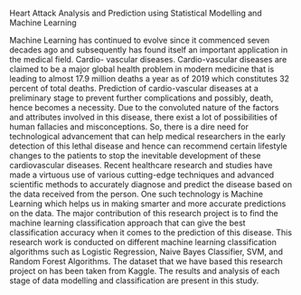 Heart Attack Analysis and Prediction using Statistical Modelling and Machine Learning

Machine Learning has continued to evolve since it commenced seven decades ago and 
subsequently has found itself an important application in the medical field. Cardio-
vascular diseases. Cardio-vascular diseases are claimed to be a major global health 
problem in modern medicine that is leading to almost 17.9 million deaths a year as of 2019 
which constitutes 32 percent of total deaths. Prediction of cardio-vascular diseases at a 
preliminary stage to prevent further complications and possibly, death, hence becomes
a necessity. Due to the convoluted nature of the factors and attributes involved in this 
disease, there exist a lot of possibilities of human fallacies and misconceptions. So, there 
is a dire need for technological advancement that can help medical researchers in the early
detection of this lethal disease and hence can recommend certain lifestyle changes to the 
patients to stop the inevitable development of these cardiovascular diseases. Recent 
healthcare research and studies have made a virtuous use of various cutting-edge 
techniques and advanced scientific methods to accurately diagnose and predict the disease 
based on the data received from the person. One such technology is Machine Learning 
which helps us in making smarter and more accurate predictions on the data. The major 
contribution of this research project is to find the machine learning classification 
approach that can give the best classification accuracy when it comes to the prediction of 
this disease. This research work is conducted on different machine learning classification
algorithms such as Logistic Regression, Naive Bayes Classifier, SVM, and Random Forest 
Algorithms. The dataset that we have based this research project on has been taken from 
Kaggle. The results and analysis of each stage of data modelling and classification are 
present in this study.

